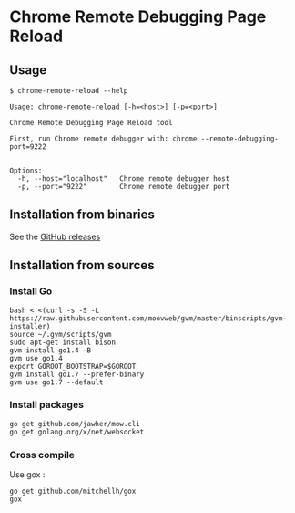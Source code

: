 # Chrome Remote Debugging Page Reload

## Usage

```
$ chrome-remote-reload --help

Usage: chrome-remote-reload [-h=<host>] [-p=<port>]

Chrome Remote Debugging Page Reload tool

First, run Chrome remote debugger with: chrome --remote-debugging-port=9222


Options:
  -h, --host="localhost"   Chrome remote debugger host
  -p, --port="9222"        Chrome remote debugger port
```


## Installation from binaries

See the [GitHub releases](https://github.com/Benoth/chrome-remote-reload/releases)


## Installation from sources

### Install Go

```
bash < <(curl -s -S -L https://raw.githubusercontent.com/moovweb/gvm/master/binscripts/gvm-installer)
source ~/.gvm/scripts/gvm
sudo apt-get install bison
gvm install go1.4 -B
gvm use go1.4
export GOROOT_BOOTSTRAP=$GOROOT
gvm install go1.7 --prefer-binary
gvm use go1.7 --default
```

### Install packages

```
go get github.com/jawher/mow.cli
go get golang.org/x/net/websocket
```

### Cross compile

Use gox :

```
go get github.com/mitchellh/gox
gox
```
